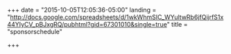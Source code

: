 +++
date = "2015-10-05T12:05:36-05:00"
landing = "http://docs.google.com/spreadsheets/d/1wkWhmSIC_WYultwRb6jfQijrfS1x44YIyCV_pBJxgRQ/pubhtml?gid=67301010&single=true"
title = "sponsorschedule"

+++
